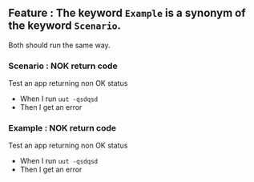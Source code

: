 ## Feature : The keyword `Example` is a synonym of the keyword `Scenario`.

Both should run the same way.

### Scenario : NOK return code

Test an app returning non OK status  
  - When I run `uut -qsdqsd`
  - Then I get an error

### Example : NOK return code

Test an app returning non OK status  
  - When I run `uut -qsdqsd`
  - Then I get an error
